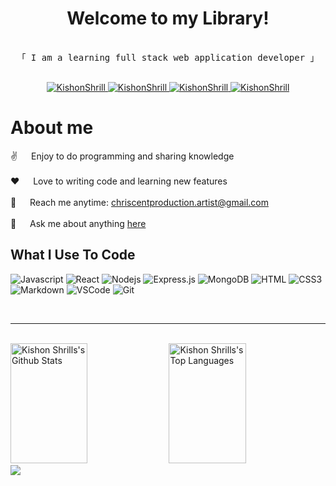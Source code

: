 <!---
KishonShrill/KishonShrill is a ✨ special ✨ repository because its `README.md` (this file) appears on your GitHub profile.
You can click the Preview link to take a look at your changes.
--->

<h1 align="center">
  Welcome to my Library!
</h1>

<!--
<p align="center">
  <a href="https://github.com/KishonShrill"><img src="https://readme-typing-svg.herokuapp.com/?lines=Self%20Taught%20Programmer;Front%20End%20Developer;1.5%2B%20years%20of%20coding%20experience;Always%20learning%20new%20things&center=true&width=380&height=45"></a>
</p>
-->

<p align="center"> 
  <samp>
<!--     <a href="https://www.google.com/search?q=Kishon+Shrill">「 Google Me 」</a> -->
    <br>
    「 I am a learning full stack web application developer 」
    <br>
    <br>
  </samp>
</p>

<p align="center">
 <a href="https://kishonshrill.github.io/website-portfolio/" target="blank">
  <img src="https://img.shields.io/badge/Website-DC143C?style=for-the-badge&logo=medium&logoColor=white" alt="KishonShrill" />
 </a>
 <a href="https://dev.to/KishonShrill" target="_blank">
  <img src="https://img.shields.io/badge/dev.to-0A0A0A?style=for-the-badge&logo=dev.to&logoColor=white" alt="KishonShrill" />
 </a>
 <a href="https://www.instagram.com/blue_persequi/" target="_blank">
  <img src="https://img.shields.io/badge/Instagram-fe4164?style=for-the-badge&logo=instagram&logoColor=white" alt="KishonShrill" />
 </a> 
 <a href="https://www.facebook.com/ChriscentProduction/" target="_blank">
  <img src="https://img.shields.io/badge/Facebook-20BEFF?&style=for-the-badge&logo=facebook&logoColor=white" alt="KishonShrill"  />
  </a> 
</p>

<!-- About Section -->
# About me
<p>
  
 ✌️ &emsp; Enjoy to do programming and sharing knowledge <br/><br/>
 ❤️ &emsp; Love to writing code and learning new features<br/><br/>
 📧 &emsp; Reach me anytime: chriscentproduction.artist@gmail.com<br/><br/>
 💬 &emsp; Ask me about anything [here](https://github.com/KishonShrill/KishonShrill/issues)
  
</p>

## What I Use To Code

![Javascript](https://img.shields.io/badge/Javascript-F0DB4F?style=for-the-badge&labelColor=black&logo=javascript&logoColor=F0DB4F)
![React](https://img.shields.io/badge/-React-61DBFB?style=for-the-badge&labelColor=black&logo=react&logoColor=61DBFB)
![Nodejs](https://img.shields.io/badge/Nodejs-3C873A?style=for-the-badge&labelColor=black&logo=node.js&logoColor=3C873A)
![Express.js](https://img.shields.io/badge/Express.js-000000?style=for-the-badge&logo=express&logoColor=white)
![MongoDB](https://img.shields.io/badge/MongoDB-4EA94B?style=for-the-badge&logo=mongodb&logoColor=white)
![HTML](https://img.shields.io/badge/HTML5-E34F26?style=for-the-badge&logo=html5&logoColor=white)
![CSS3](https://img.shields.io/badge/CSS3-1572B6?style=for-the-badge&logo=css3&logoColor=white)
![Markdown](https://img.shields.io/badge/Markdown-000000?style=for-the-badge&logo=markdown&logoColor=white)
![VSCode](https://img.shields.io/badge/Visual_Studio-0078d7?style=for-the-badge&logo=visual%20studio&logoColor=white)
![Git](https://img.shields.io/badge/Git-F05032?style=for-the-badge&logo=git&logoColor=white)

<br/>
<hr/>
<br/>

<a align="center"> 
  <a href="https://github.com/KishonShrill"><img alt="Kishon Shrills's Github Stats" src="https://denvercoder1-github-readme-stats.vercel.app/api?username=KishonShrill&show_icons=true&count_private=true&theme=react&border_color=7F3FBF&bg_color=0D1117&title_color=F85D7F&icon_color=F8D866" height="192px" width="49.5%"/></a>
  <a href="https://github.com/KishonShrill"><img alt="Kishon Shrills's Top Languages" src="https://denvercoder1-github-readme-stats.vercel.app/api/top-langs/?username=KishonShrill&layout=compact&theme=react&border_color=7F3FBF&bg_color=0D1117&title_color=F85D7F&icon_color=F8D866" height="192px" width="49.5%"/></a>
  <br/>
</a>

<img src="https://github-readme-activity-graph.vercel.app/graph?username=KishonShrill&custom_title=Kishon%20Shrill's%20GitHub%20Activity%20Graph&bg_color=0D1117&color=7F3FBF&line=7F3FBF&point=7F3FBF&area_color=FFFFFF&title_color=FFFFFF&area=true" />
